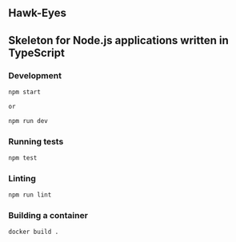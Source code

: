 ## Hawk-Eyes
## Skeleton for Node.js applications written in TypeScript

### Development

```bash
npm start

or

npm run dev
```

### Running tests

```bash
npm test
```

### Linting

```bash
npm run lint
```

### Building a container

```bash
docker build .
```

